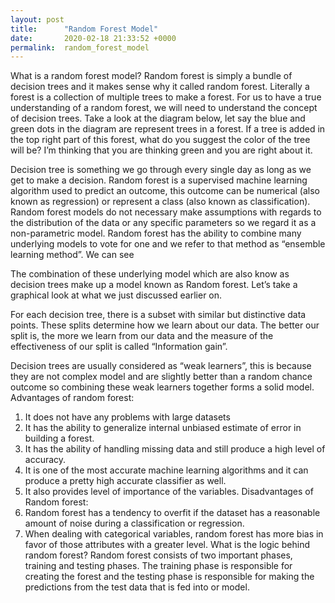 ```yaml
---
layout: post
title:      "Random Forest Model"
date:       2020-02-18 21:33:52 +0000
permalink:  random_forest_model
---
```




What is a random forest model?
Random forest is simply a bundle of decision trees and it makes sense why it called random forest. Literally a forest is a collection of multiple trees to make a forest. For us to have a true understanding of a random forest, we will need to understand the concept of decision trees.
Take a look at the diagram below, let say the blue and green dots in the diagram are represent trees in a forest. If a tree is added in the top right part of this forest, what do you suggest the color of the tree will be? 
I’m thinking that you are thinking green and you are right about it.

 

Decision tree is something we go through every single day as long as we get to make a decision.
Random forest is a supervised machine learning algorithm used to predict an outcome, this outcome can be numerical (also known as regression) or represent a class (also known as classification). Random forest models do not necessary make assumptions with regards to the distribution of the data or any specific parameters so we regard it as a non-parametric model. 
Random forest has the ability to combine many underlying models to vote for one and we refer to that method as “ensemble learning method”. We can see 
 
The combination of these underlying model which are also know as decision trees make up a model known as Random forest.
Let’s take a graphical look at what we just discussed earlier on.
 
For each decision tree, there is a subset with similar but distinctive data points. These splits determine how we learn about our data. The better our split is, the more we learn from our data and the measure of the effectiveness of our split is called “Information gain”.

Decision trees are usually considered as “weak learners”, this is because they are not complex model and are slightly better than a random chance outcome so combining these weak learners together forms a solid model.
Advantages of random forest:
1.	It does not have any problems with large datasets
2.	It has the ability to generalize internal unbiased estimate of error in building a forest.
3.	It has the ability of handling missing data and still produce a high level of accuracy.
4.	It is one of the most accurate machine learning algorithms and it can produce a pretty high accurate classifier as well.
5.	It also provides level of importance of the variables.
Disadvantages of Random forest:
1.	Random forest has a tendency to overfit if the dataset has a reasonable amount of noise during a classification or regression.
2.	When dealing with categorical variables, random forest has more bias in favor of those attributes with a greater level.
What is the logic behind random forest?
Random forest consists of two important phases, training and testing phases. The training phase is responsible for creating the forest and the testing phase is responsible for making the predictions from the test data that is fed into or model.




